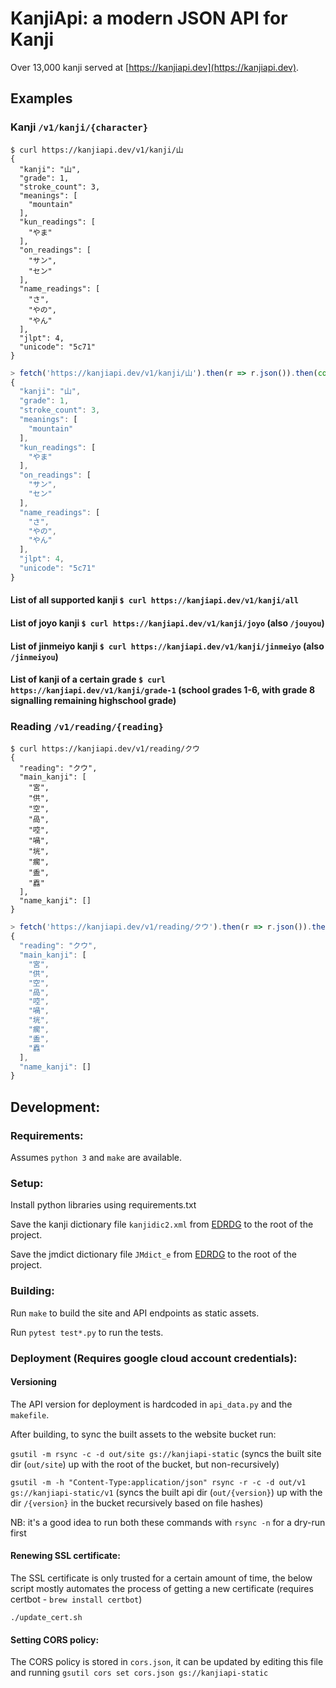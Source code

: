 # KanjiApi: a modern JSON API for Kanji 

Over 13,000 kanji served at [https://kanjiapi.dev](https://kanjiapi.dev).

## Examples

### Kanji `/v1/kanji/{character}`
```
$ curl https://kanjiapi.dev/v1/kanji/山
{
  "kanji": "山",
  "grade": 1,
  "stroke_count": 3,
  "meanings": [
    "mountain"
  ],
  "kun_readings": [
    "やま"
  ],
  "on_readings": [
    "サン",
    "セン"
  ],
  "name_readings": [
    "さ",
    "やの",
    "やん"
  ],
  "jlpt": 4,
  "unicode": "5c71"
}
```

```javascript
> fetch('https://kanjiapi.dev/v1/kanji/山').then(r => r.json()).then(console.log);
{
  "kanji": "山",
  "grade": 1,
  "stroke_count": 3,
  "meanings": [
    "mountain"
  ],
  "kun_readings": [
    "やま"
  ],
  "on_readings": [
    "サン",
    "セン"
  ],
  "name_readings": [
    "さ",
    "やの",
    "やん"
  ],
  "jlpt": 4,
  "unicode": "5c71"
}
```

#### List of all supported kanji `$ curl https://kanjiapi.dev/v1/kanji/all`

#### List of joyo kanji `$ curl https://kanjiapi.dev/v1/kanji/joyo` (also `/jouyou`)

#### List of jinmeiyo kanji `$ curl https://kanjiapi.dev/v1/kanji/jinmeiyo` (also `/jinmeiyou`)

#### List of kanji of a certain grade `$ curl https://kanjiapi.dev/v1/kanji/grade-1` (school grades 1-6, with grade 8 signalling remaining highschool grade)

### Reading `/v1/reading/{reading}`
```
$ curl https://kanjiapi.dev/v1/reading/クウ
{
  "reading": "クウ",
  "main_kanji": [
    "宮",
    "供",
    "空",
    "咼",
    "啌",
    "喎",
    "垙",
    "瘸",
    "盉",
    "舙"
  ],
  "name_kanji": []
}
```

```javascript
> fetch('https://kanjiapi.dev/v1/reading/クウ').then(r => r.json()).then(console.log);
{
  "reading": "クウ",
  "main_kanji": [
    "宮",
    "供",
    "空",
    "咼",
    "啌",
    "喎",
    "垙",
    "瘸",
    "盉",
    "舙"
  ],
  "name_kanji": []
}
```

## Development:

### Requirements:

Assumes `python 3` and `make` are available.

### Setup:

Install python libraries using requirements.txt

Save the kanji dictionary file `kanjidic2.xml` from [EDRDG](http://www.edrdg.org/wiki/index.php/KANJIDIC_Project) to the root of the project.

Save the jmdict dictionary file `JMdict_e` from [EDRDG](http://www.edrdg.org/wiki/index.php/JMdict-EDICT_Dictionary_Project) to the root of the project.

### Building:

Run `make` to build the site and API endpoints as static assets.

Run `pytest test*.py` to run the tests.

### Deployment (Requires google cloud account credentials):

#### Versioning

The API version for deployment is hardcoded in `api_data.py` and the `makefile`.

After building, to sync the built assets to the website bucket run:

`gsutil -m rsync -c -d out/site gs://kanjiapi-static` (syncs the built site dir (`out/site`) up with the root of the bucket, but non-recursively)

`gsutil -m -h "Content-Type:application/json" rsync -r -c -d out/v1 gs://kanjiapi-static/v1` (syncs the built api dir (`out/{version}`) up with the dir `/{version}` in the bucket recursively based on file hashes)

NB: it's a good idea to run both these commands with `rsync -n` for a dry-run first

#### Renewing SSL certificate:

The SSL certificate is only trusted for a certain amount of time, the below script mostly automates
the process of getting a new certificate (requires certbot - `brew install certbot`)

`./update_cert.sh`

#### Setting CORS policy:

The CORS policy is stored in `cors.json`, it can be updated by editing this file and running `gsutil cors set cors.json gs://kanjiapi-static`
